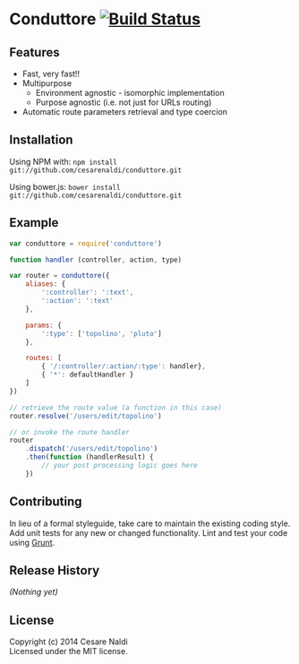 # Conduttore [![Build Status](https://travis-ci.org/cesarenaldi/conduttore.png?branch=delimiter-agnostic)](https://travis-ci.org/cesarenaldi/conduttore)

## Features

* Fast, very fast!!
* Multipurpose
	* Environment agnostic - isomorphic implementation
	* Purpose agnostic (i.e. not just for URLs routing)
* Automatic route parameters retrieval and type coercion

## Installation

Using NPM with:
`npm install git://github.com/cesarenaldi/conduttore.git`

Using bower.js:
`bower install git://github.com/cesarenaldi/conduttore.git`

## Example

```javascript
var conduttore = require('conduttore')

function handler (controller, action, type)

var router = conduttore({
	aliases: {
		':controller': ':text',
		':action': ':text'
	},

	params: {
		':type': ['topolino', 'pluto']
	},

	routes: [
		{ '/:controller/:action/:type': handler},
		{ '*': defaultHandler }
	]
})

// retrieve the route value (a function in this case)
router.resolve('/users/edit/topolino')

// or invoke the route handler
router
	.dispatch('/users/edit/topolino')
	.then(function (handlerResult) {
		// your post processing logic goes here
	})

```

## Contributing
In lieu of a formal styleguide, take care to maintain the existing coding style. Add unit tests for any new or changed functionality. Lint and test your code using [Grunt](http://gruntjs.com/).

## Release History
_(Nothing yet)_

## License
Copyright (c) 2014 Cesare Naldi  
Licensed under the MIT license.
